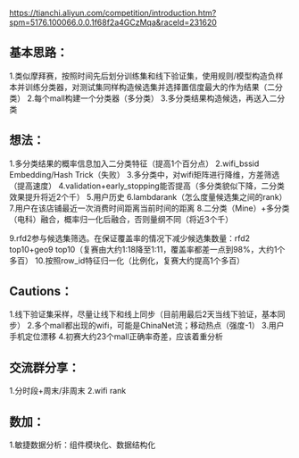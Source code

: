https://tianchi.aliyun.com/competition/introduction.htm?spm=5176.100066.0.0.1f68f2a4GCzMqa&raceId=231620

## 基本思路：
1.类似摩拜赛，按照时间先后划分训练集和线下验证集，使用规则/模型构造负样本并训练分类器，对测试集同样构造候选集并选择置信度最大的作为结果（二分类）
2.每个mall构建一个分类器（多分类）
3.多分类结果构造候选，再送入二分类

## 想法：
1.多分类结果的概率信息加入二分类特征（提高1个百分点）
2.wifi_bssid Embedding/Hash Trick（失败）
3.多分类中，对wifi矩阵进行降维，方差筛选（提高速度）
4.validation+early_stopping能否提高（多分类貌似下降，二分类效果提升将近2个千）
5.用户历史
6.lambdarank（怎么度量候选集之间的rank）
7.用户在该店铺最近一次消费时间距离当前时间的距离
8.二分类（Mine）+多分类（电科）融合，概率归一化后融合，否则量纲不同（将近3个千）

9.rfd2参与候选集筛选。在保证覆盖率的情况下减少候选集数量：rfd2 top10+geo9 top10（复赛由大约1:18降至1:11，覆盖率都差一点到98%，大约1个多百）
10.按照row_id特征归一化（比例化，复赛大约提高1个多百）

## Cautions：
1.线下验证集采样，尽量让线下和线上同步（目前用最后2天当线下验证，基本同步）
2.多个mall都出现的wifi，可能是ChinaNet流；移动热点（强度-1）
3.用户手机定位漂移
4.初赛大约23个mall正确率奇差，应该着重分析

## 交流群分享：
1.分时段+周末/非周末
2.wifi rank

## 数加：
1.敏捷数据分析：组件模块化、数据结构化
